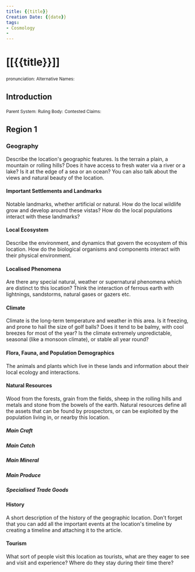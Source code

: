 ```yaml
---
title: {{title}}
Creation Date: {{date}}
tags:
- Cosmology
- 
---
```


# [[{{title}}]]
<small>pronunciation:</small>
<small>Alternative Names:</small>
	
## Introduction

<small>Parent System:</small>
<small>Ruling Body:</small>
<small>Contested Claims:</small>


## Region 1

### Geography
Describe the location's geographic features. Is the terrain a plain, a mountain or rolling hills? Does it have access to fresh water via a river or a lake? Is it at the edge of a sea or an ocean? You can also talk about the views and natural beauty of the location.

#### Important Settlements and Landmarks
Notable landmarks, whether artificial or natural. How do the local wildlife grow and develop around these vistas? How do the local populations interact with these landmarks?

#### Local Ecosystem
Describe the environment, and dynamics that govern the ecosystem of this location. How do the biological organisms and components interact with their physical environment.

#### Localised Phenomena
Are there any special natural, weather or supernatural phenomena which are distinct to this location? Think the interaction of ferrous earth with lightnings, sandstorms, natural gases or gazers etc.

#### Climate
Climate is the long-term temperature and weather in this area. Is it freezing, and prone to hail the size of golf balls? Does it tend to be balmy, with cool breezes for most of the year? Is the climate extremely unpredictable, seasonal (like a monsoon climate), or stable all year round?

#### Flora, Fauna, and Population Demographics
The animals and plants which live in these lands and information about their local ecology and interactions.

#### Natural Resources
Wood from the forests, grain from the fields, sheep in the rolling hills and metals and stone from the bowels of the earth. Natural resources define all the assets that can be found by prospectors, or can be exploited by the population living in, or nearby this location.

##### Main Craft
##### Main Catch
##### Main Mineral
##### Main Produce
##### Specialised Trade Goods

#### History
A short description of the history of the geographic location. Don't forget that you can add all the important events at the location's timeline by creating a timeline and attaching it to the article.

#### Tourism
What sort of people visit this location as tourists, what are they eager to see and visit and experience? Where do they stay during their time there?
